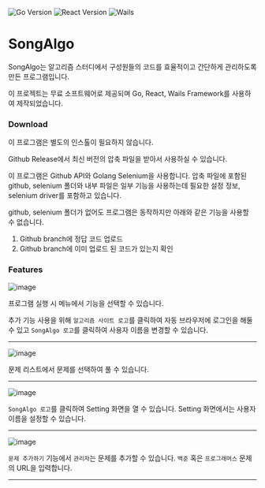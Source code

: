 ![Go Version](https://img.shields.io/badge/go-v1.20-blue)
![React Version](https://img.shields.io/badge/react-v18.2.0-blue)
![Wails](https://img.shields.io/badge/wails-custom-informational)

# SongAlgo

SongAlgo는 알고리즘 스터디에서 구성원들의 코드를 효율적이고 간단하게 관리하도록 만든 프로그램입니다.

이 프로젝트는 무료 소프트웨어로 제공되며 Go, React, Wails Framework를 사용하여 제작되었습니다.

### Download

이 프로그램은 별도의 인스톨이 필요하지 않습니다.

Github Release에서 최신 버전의 압축 파일을 받아서 사용하실 수 있습니다.

이 프로그램은 Github API와 Golang Selenium을 사용합니다. 압축 파일에 포함된 github, selenium 폴더와 내부 파일은 일부 기능을 사용하는데 필요한 설정 정보, selenium driver를 포함하고 있습니다.

github, selenium 폴더가 없어도 프로그램은 동작하지만 아래와 같은 기능을 사용할 수 없습니다.
1. Github branch에 정답 코드 업로드
2. Github branch에 이미 업로드 된 코드가 있는지 확인

### Features

![image](https://github.com/alsrl8/SongAlgo/assets/55830760/d3c0a689-2435-42e3-92d9-dd5175fd9728)


프로그램 실행 시 메뉴에서 기능을 선택할 수 있습니다.

추가 기능 사용을 위해 `알고리즘 사이트 로고`를 클릭하여 자동 브라우저에 로그인을 해둘 수 있고
```SongAlgo 로고```를 클릭하여 사용자 이름을 변경할 수 있습니다.

---
![image](https://github.com/alsrl8/SongAlgo/assets/55830760/0cb514ee-6f9b-4c43-9c7b-6c8f1d59a0eb)

문제 리스트에서 문제를 선택하여 풀 수 있습니다.

---
![image](https://github.com/alsrl8/SongAlgo/assets/55830760/f26d479b-8761-488b-ab6a-a6f2c0ad045c)

`SongAlgo 로고`를 클릭하여 Setting 화면을 열 수 있습니다.
Setting 화면에서는 사용자 이름을 설정할 수 있습니다.

---
![image](https://github.com/alsrl8/SongAlgo/assets/55830760/0866ab6b-f251-413e-be2b-d096711d53c9)

`문제 추가하기` 기능에서 `관리자`는 문제를 추가할 수 있습니다.
`백준` 혹은 `프로그래머스` 문제의 URL을 입력합니다.

---